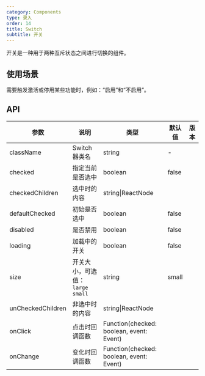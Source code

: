 ```yaml
---
category: Components
type: 录入
order: 14
title: Switch
subtitle: 开关
---
```



开关是一种用于两种互斥状态之间进行切换的组件。

## 使用场景
需要触发激活或停用某些功能时，例如：“启用”和“不启用”。

## API

| 参数              | 说明                              | 类型                                     | 默认值 | 版本 |
| ----------------- | --------------------------------- | ---------------------------------------- | ------ | ---- |
| className         | Switch 器类名                     | string                                   | -      |      |
| checked           | 指定当前是否选中                  | boolean                                  | false  |      |
| checkedChildren   | 选中时的内容                      | string\|ReactNode                        |        |      |
| defaultChecked    | 初始是否选中                      | boolean                                  | false  |      |
| disabled          | 是否禁用                          | boolean                                  | false  |      |
| loading           | 加载中的开关                      | boolean                                  | false  |      |
| size              | 开关大小，可选值：`large` `small` | string                                   | small  |      |
| unCheckedChildren | 非选中时的内容                    | string\|ReactNode                        |        |      |
| onClick           | 点击时回调函数                    | Function(checked: boolean, event: Event) |        |      |
| onChange          | 变化时回调函数                    | Function(checked: boolean, event: Event)               |        |      |
